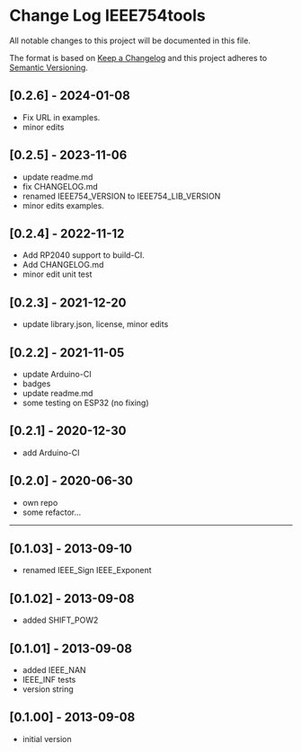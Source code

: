 # Change Log IEEE754tools

All notable changes to this project will be documented in this file.

The format is based on [Keep a Changelog](http://keepachangelog.com/)
and this project adheres to [Semantic Versioning](http://semver.org/).


## [0.2.6] - 2024-01-08
- Fix URL in examples.
- minor edits


## [0.2.5] - 2023-11-06
- update readme.md
- fix CHANGELOG.md
- renamed IEEE754_VERSION to IEEE754_LIB_VERSION
- minor edits examples.

## [0.2.4] - 2022-11-12
- Add RP2040 support to build-CI.
- Add CHANGELOG.md
- minor edit unit test

## [0.2.3] - 2021-12-20
- update library.json, license, minor edits

## [0.2.2] - 2021-11-05
- update Arduino-CI
- badges
- update readme.md
- some testing on ESP32 (no fixing)

## [0.2.1] - 2020-12-30
- add Arduino-CI

## [0.2.0] - 2020-06-30
- own repo
- some refactor...

----

## [0.1.03] - 2013-09-10
- renamed IEEE_Sign IEEE_Exponent

## [0.1.02] - 2013-09-08
- added SHIFT_POW2

## [0.1.01] - 2013-09-08
- added IEEE_NAN
- IEEE_INF tests
- version string

## [0.1.00] - 2013-09-08
- initial version


